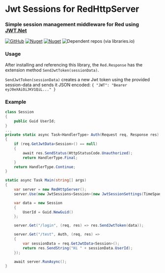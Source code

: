 # Jwt Sessions for RedHttpServer
### Simple session management middleware for Red using [JWT.Net](https://github.com/jwt-dotnet/jwt)
[![GitHub](https://img.shields.io/github/license/redhttp/red.jwtsessions)](https://github.com/RedHttp/Red.JwtSessions/blob/master/LICENSE.md)
[![Nuget](https://img.shields.io/nuget/v/red.jwtsessions)](https://www.nuget.org/packages/red.jwtsessions/)
[![Nuget](https://img.shields.io/nuget/dt/red.jwtsessions)](https://www.nuget.org/packages/red.jwtsessions/)
![Dependent repos (via libraries.io)](https://img.shields.io/librariesio/dependent-repos/nuget/red.jwtsessions)

### Usage
After installing and referencing this library, the `Red.Response` has the extension method `SendJwtToken(sessionData)`.

`SendJwtToken(sessionData)` creates a new Jwt token using the provided session-data and sends it JSON encoded: `{ "JWT": "Bearer eyJ0eXAiOiJKV1QiL..." }`

### Example
```csharp
class Session
{
    public Guid UserId;
}
...
private static async Task<HandlerType> Auth(Request req, Response res)
{
    if (req.GetJwtData<Session>() == null)
    {
        await res.SendStatus(HttpStatusCode.Unauthorized);
        return HandlerType.Final;
    }
    return HandlerType.Continue;
}

static async Task Main(string[] args)
{
    var server = new RedHttpServer();
    server.Use(new JwtSessions<Session>(new JwtSessionSettings(TimeSpan.FromDays(5), "djklhfbaksdjhfajsdhfasdfhjadsb")));

    var data = new Session
    {
        UserId = Guid.NewGuid()
    };

    server.Get("/login", (req, res) => res.SendJwtToken(data));

    server.Get("/test", Auth, (req, res) =>
    {
        var sessionData = req.GetJwtData<Session>();
        return res.SendString("Hi " + sessionData.UserId);
    });

    await server.RunAsync();
}
```
